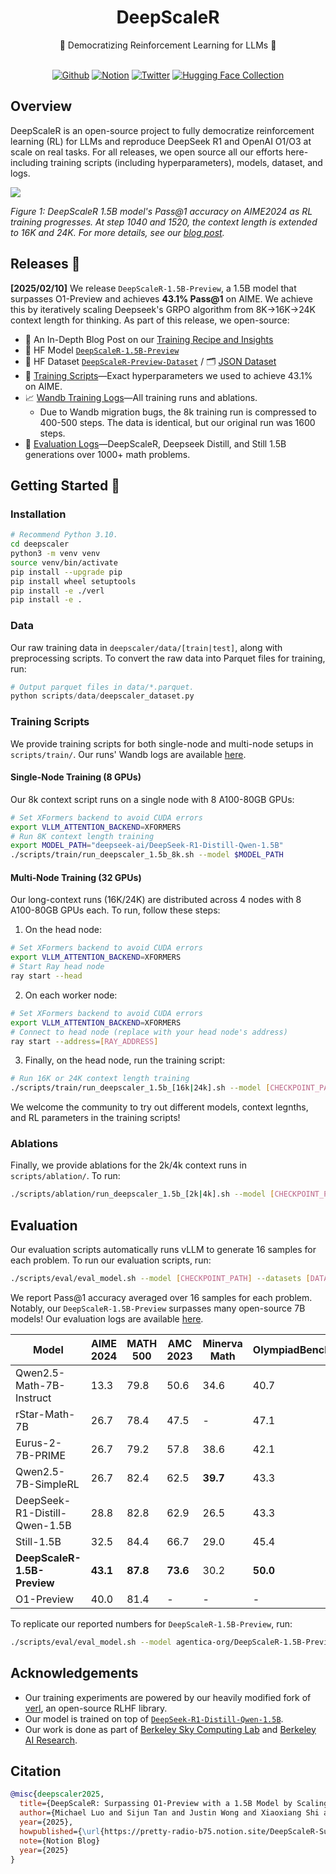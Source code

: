 <div align="center">

# DeepScaleR

<div>
🚀 Democratizing Reinforcement Learning for LLMs 🌟
</div>
</div>
<div>
<br>

<div align="center">

[![Github](https://img.shields.io/badge/DeepScaleR-000000?style=for-the-badge&logo=github&logoColor=000&logoColor=white)](https://github.com/agentica-project/deepscaler)
[![Notion](https://img.shields.io/badge/Notion-%23000000.svg?style=for-the-badge&logo=notion&logoColor=white)](https://pretty-radio-b75.notion.site/DeepScaleR-Surpassing-O1-Preview-with-a-1-5B-Model-by-Scaling-RL-19681902c1468005bed8ca303013a4e2) 
[![Twitter](https://img.shields.io/badge/Agentica-white?style=for-the-badge&logo=X&logoColor=000&color=000&labelColor=white)](https://x.com/Agentica_)
[![Hugging Face Collection](https://img.shields.io/badge/Agentica-fcd022?style=for-the-badge&logo=huggingface&logoColor=000&labelColor)](https://huggingface.co/agentica-org)

</div>

</div>


## Overview

DeepScaleR is an open-source project to fully democratize reinforcement learning (RL) for LLMs and reproduce DeepSeek R1 and OpenAI O1/O3 at scale on real tasks. For all releases, we open source all our efforts here-including training scripts (including hyperparameters), models, dataset, and logs. 

![](figures/deepscaler.png)

*Figure 1: DeepScaleR 1.5B model's Pass@1 accuracy on AIME2024 as RL training progresses. At step 1040 and 1520, the context length is extended to 16K and 24K. For more details, see our [blog post](https://pretty-radio-b75.notion.site/DeepScaleR-Surpassing-O1-Preview-with-a-1-5B-Model-by-Scaling-RL-19681902c1468005bed8ca303013a4e2).*


## Releases  📰

<strong>[2025/02/10]</strong> We release `DeepScaleR-1.5B-Preview`, a 1.5B model that surpasses O1-Preview and achieves <strong>43.1% Pass@1</strong> on AIME. We achieve this by iteratively scaling Deepseek's GRPO algorithm from 8K→16K->24K context length for thinking. As part of this release, we open-source:
- 🍗 An In-Depth Blog Post on our [Training Recipe and Insights](https://pretty-radio-b75.notion.site/DeepScaleR-Surpassing-O1-Preview-with-a-1-5B-Model-by-Scaling-RL-19681902c1468005bed8ca303013a4e2)
- 🤗 HF Model [`DeepScaleR-1.5B-Preview`](https://huggingface.co/agentica-org/DeepScaleR-1.5B-Preview)
- 🤗 HF Dataset [`DeepScaleR-Preview-Dataset`](https://huggingface.co/datasets/agentica-org/DeepScaleR-Preview-Dataset) / 🗂️  [JSON Dataset](https://github.com/agentica-project/deepscaler/tree/main/deepscaler/data)
- 📄 [Training Scripts](https://github.com/agentica-project/deepscaler/tree/main/scripts/train)—Exact hyperparameters we used to achieve 43.1% on AIME.
- 📈 [Wandb Training Logs](https://wandb.ai/mluo/deepscaler-1.5b)—All training runs and ablations.
  - Due to Wandb migration bugs, the 8k training run is compressed to 400-500 steps. The data is identical, but our original run was 1600 steps.
- 🔎 [Evaluation Logs](https://drive.google.com/file/d/1V_rYKoL35WmubbmWN6PeFg4zo5QOug8X/view?pli=1)—DeepScaleR, Deepseek Distill, and Still 1.5B generations over 1000+ math problems.


## Getting Started 🎯
### Installation
```bash
# Recommend Python 3.10.
cd deepscaler
python3 -m venv venv
source venv/bin/activate
pip install --upgrade pip
pip install wheel setuptools
pip install -e ./verl
pip install -e .
```

### Data
Our raw training data in `deepscaler/data/[train|test]`, along with preprocessing scripts. To convert the raw data into Parquet files for training, run:
```python
# Output parquet files in data/*.parquet.
python scripts/data/deepscaler_dataset.py
```

### Training Scripts

We provide training scripts for both single-node and multi-node setups in `scripts/train/`. Our runs' Wandb logs are available [here](https://wandb.ai/mluo/deepscaler-1.5b).

#### Single-Node Training (8 GPUs)
Our 8k context script runs on a single node with 8 A100-80GB GPUs:
```bash
# Set XFormers backend to avoid CUDA errors
export VLLM_ATTENTION_BACKEND=XFORMERS
# Run 8K context length training
export MODEL_PATH="deepseek-ai/DeepSeek-R1-Distill-Qwen-1.5B"
./scripts/train/run_deepscaler_1.5b_8k.sh --model $MODEL_PATH
```

#### Multi-Node Training (32 GPUs)

Our long-context runs (16K/24K) are distributed across 4 nodes with 8 A100-80GB GPUs each. To run, follow these steps:

1. On the head node:
```bash
# Set XFormers backend to avoid CUDA errors
export VLLM_ATTENTION_BACKEND=XFORMERS
# Start Ray head node
ray start --head
```

2. On each worker node:
```bash
# Set XFormers backend to avoid CUDA errors
export VLLM_ATTENTION_BACKEND=XFORMERS
# Connect to head node (replace with your head node's address)
ray start --address=[RAY_ADDRESS]
```

3. Finally, on the head node, run the training script:
```bash
# Run 16K or 24K context length training
./scripts/train/run_deepscaler_1.5b_[16k|24k].sh --model [CHECKPOINT_PATH] --nodes [NUMBER_NODES]
```
We welcome the community to try out different models, context legnths, and RL parameters in the training scripts!

### Ablations

Finally, we provide ablations for the 2k/4k context runs in `scripts/ablation/`. To run:
```bash
./scripts/ablation/run_deepscaler_1.5b_[2k|4k].sh --model [CHECKPOINT_PATH]
```

## Evaluation

Our evaluation scripts automatically runs vLLM to generate 16 samples for each problem. To run our evaluation scripts, run:
```bash
./scripts/eval/eval_model.sh --model [CHECKPOINT_PATH] --datasets [DATASET1] [DATASET2] --output-dir [OUTPUT_DIR]
```

We report Pass@1 accuracy averaged over 16 samples for each problem. Notably, our `DeepScaleR-1.5B-Preview` surpasses many open-source 7B models! Our evaluation logs are available [here](https://drive.google.com/file/d/1V_rYKoL35WmubbmWN6PeFg4zo5QOug8X/view?pli=1).

| Model | AIME 2024 | MATH 500 | AMC 2023 | Minerva Math | OlympiadBench | Avg. |
|-------|-----------|-----------|-----------|--------------|---------------|------|
| Qwen2.5-Math-7B-Instruct | 13.3 | 79.8 | 50.6 | 34.6 | 40.7 | 43.8 |
| rStar-Math-7B | 26.7 | 78.4 | 47.5 | - | 47.1 | - |
| Eurus-2-7B-PRIME | 26.7 | 79.2 | 57.8 | 38.6 | 42.1 | 48.9 |
| Qwen2.5-7B-SimpleRL | 26.7 | 82.4 | 62.5 | <strong>39.7</strong> | 43.3 | 50.9 |
| DeepSeek-R1-Distill-Qwen-1.5B | 28.8 | 82.8 | 62.9 | 26.5 | 43.3 | 48.9 |
| Still-1.5B | 32.5 | 84.4 | 66.7 | 29.0 | 45.4 | 51.6 |
| <strong>DeepScaleR-1.5B-Preview</strong> | <strong>43.1</strong> | <strong>87.8</strong> | <strong>73.6</strong> | 30.2 | <strong>50.0</strong> | <strong>57.0</strong> |
| O1-Preview | 40.0 | 81.4 | - | - | - | - |

To replicate our reported numbers for `DeepScaleR-1.5B-Preview`, run:
```bash
./scripts/eval/eval_model.sh --model agentica-org/DeepScaleR-1.5B-Preview --datasets aime math amc minerva olympiad_bench --output-dir $HOME/DeepScaleR-1.5B-Preview
```


## Acknowledgements

- Our training experiments are powered by our heavily modified fork of [verl](https://github.com/volcengine/verl), an open-source RLHF library.
- Our model is trained on top of [`DeepSeek-R1-Distill-Qwen-1.5B`](https://huggingface.co/deepseek-ai/DeepSeek-R1-Distill-Qwen-1.5B).
- Our work is done as part of  [Berkeley Sky Computing Lab](https://skycomputing.berkeley.edu/) and [Berkeley AI Research](https://bair.berkeley.edu/).


## Citation

```bibtex
@misc{deepscaler2025,
  title={DeepScaleR: Surpassing O1-Preview with a 1.5B Model by Scaling RL},
  author={Michael Luo and Sijun Tan and Justin Wong and Xiaoxiang Shi and William Y. Tang and Manan Roongta and Colin Cai and Jeffrey Luo and Tianjun Zhang and Li Erran Li and Raluca Ada Popa and Ion Stoica},
  year={2025},
  howpublished={\url{https://pretty-radio-b75.notion.site/DeepScaleR-Surpassing-O1-Preview-with-a-1-5B-Model-by-Scaling-RL-19681902c1468005bed8ca303013a4e2}},
  note={Notion Blog}
  year={2025}
}
```
